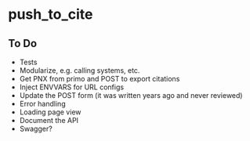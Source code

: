 # push_to_cite

## To Do

- Tests
- Modularize, e.g. calling systems, etc.
- Get PNX from primo and POST to export citations
- Inject ENVVARS for URL configs
- Update the POST form (it was written years ago and never reviewed)
- Error handling
- Loading page view
- Document the API
- Swagger?
